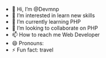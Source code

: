 - 👋 Hi, I’m @Devmnp
- 👀 I’m interested in learn new skills
- 🌱 I’m currently learning PHP
- 💞️ I’m looking to collaborate on PHP
- 📫 How to reach me Web Developer
- 😄 Pronouns: 
- ⚡ Fun fact: travel

<!---
Devmnp/Devmnp is a ✨ special ✨ repository because its `README.md` (this file) appears on your GitHub profile.
You can click the Preview link to take a look at your changes.
--->
